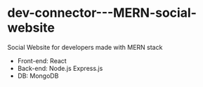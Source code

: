 # dev-connector---MERN-social-website
Social Website for developers made with MERN stack

- Front-end: React
- Back-end: Node.js Express.js
- DB: MongoDB
